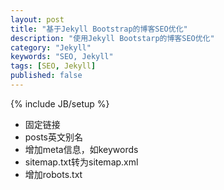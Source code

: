 ```yaml
---
layout: post
title: "基于Jekyll Bootstrap的博客SEO优化"
description: "使用Jekyll Bootstarp的博客SEO优化"
category: "Jekyll"
keywords: "SEO, Jekyll"
tags: [SEO, Jekyll]
published: false
---
```

{% include JB/setup %}

* 固定链接
* posts英文别名
* 增加meta信息，如keywords
* sitemap.txt转为sitemap.xml
* 增加robots.txt
